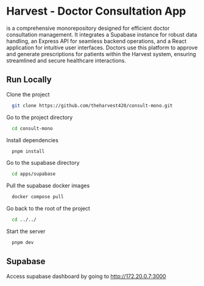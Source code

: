# Harvest - Doctor Consultation App

is a comprehensive monorepository designed for efficient doctor consultation management. It integrates a Supabase instance for robust data handling, an Express API for seamless backend operations, and a React application for intuitive user interfaces. Doctors use this platform to approve and generate prescriptions for patients within the Harvest system, ensuring streamlined and secure healthcare interactions.

## Run Locally

Clone the project

```bash
  git clone https://github.com/theharvest420/consult-mono.git
```

Go to the project directory

```bash
  cd consult-mono
```

Install dependencies

```bash
  pnpm install
```

Go to the supabase directory

```bash
  cd apps/supabase
```

Pull the supabase docker images

```bash
  docker compose pull
```

Go back to the root of the project

```bash
  cd ../../
```

Start the server

```bash
  pnpm dev
```

## Supabase

Access supabase dashboard by going to http://172.20.0.7:3000
